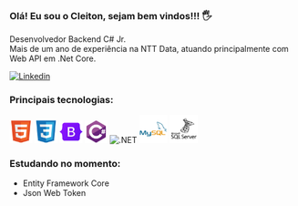 ### Olá! Eu sou o Cleiton, sejam bem vindos!!! 🖐️

Desenvolvedor Backend C# Jr.<br>
Mais de um ano de experiência na NTT Data, atuando principalmente com Web API em .Net Core.

[![Linkedin](https://img.shields.io/badge/LinkedIn-0077B5?style=for-the-badge&logo=linkedin&logoColor=white)](https://www.linkedin.com/in/cleiton-cardoso/)

### Principais tecnologias:
<div style="display: inline_block">
    <img alt="HTML" height="40" width="40" src="https://raw.githubusercontent.com/devicons/devicon/master/icons/html5/html5-original.svg">
    <img alt="CSS" height="40" width="40" src="https://raw.githubusercontent.com/devicons/devicon/master/icons/css3/css3-original.svg">
    <img alt="BOOTSTRAP" height="40" width="40" src="https://raw.githubusercontent.com/devicons/devicon/master/icons/bootstrap/bootstrap-original.svg"/>
    <img alt="C#" height="40" width="40" src="https://raw.githubusercontent.com/devicons/devicon/master/icons/csharp/csharp-original.svg"/>
    <img alt=".NET" height="40" width="40" src="https://cdn.jsdelivr.net/gh/devicons/devicon/icons/dotnetcore/dotnetcore-original.svg"/>
    <img alt="MySQL" height="49" width="49" src="https://github.com/devicons/devicon/blob/master/icons/mysql/mysql-original-wordmark.svg"/>
    <img alt="SqlServer" height="49" width="49" src="https://github.com/devicons/devicon/blob/master/icons/microsoftsqlserver/microsoftsqlserver-plain-wordmark.svg"/>
</div>

### Estudando no momento:
<ul>
    <li>Entity Framework Core</li>
    <li>Json Web Token</li>
</ul>
